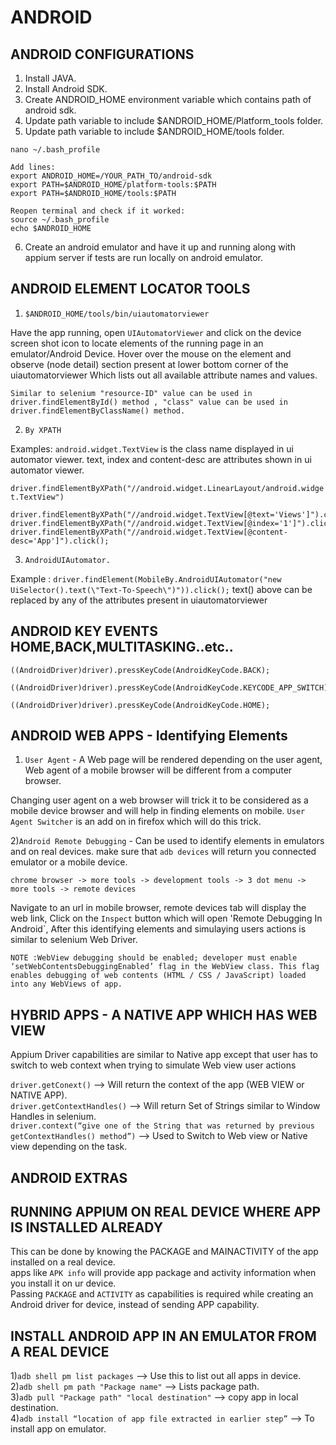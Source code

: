 
# ANDROID

## ANDROID CONFIGURATIONS 

1. Install JAVA.  
2. Install Android SDK.    
3. Create ANDROID_HOME environment variable which contains path of android sdk.     
4. Update path variable to include $ANDROID_HOME/Platform_tools folder.  
5. Update path variable to include $ANDROID_HOME/tools folder.  

```
nano ~/.bash_profile 

Add lines:
export ANDROID_HOME=/YOUR_PATH_TO/android-sdk
export PATH=$ANDROID_HOME/platform-tools:$PATH
export PATH=$ANDROID_HOME/tools:$PATH

Reopen terminal and check if it worked:
source ~/.bash_profile
echo $ANDROID_HOME

```

6. Create an android emulator and have it up and running  along with appium server if tests are run locally on android emulator.  


## ANDROID ELEMENT LOCATOR TOOLS  

1) `$ANDROID_HOME/tools/bin/uiautomatorviewer`

Have the app running, open `UIAutomatorViewer` and click on the device screen shot icon to locate elements of the running page in an emulator/Android Device. Hover over the mouse on the element and observe (node detail) section present at lower bottom corner of the uiautomatorviewer Which lists out all available attribute names and values.

```
Similar to selenium "resource-ID" value can be used in driver.findElementById() method , "class" value can be used in driver.findElementByClassName() method.
```

2) `By XPATH`

Examples:  `android.widget.TextView` is the class name displayed in ui automator viewer. text, index and content-desc are attributes shown in ui automator viewer.

`driver.findElementByXPath("//android.widget.LinearLayout/android.widget.TextView")`

```
driver.findElementByXPath("//android.widget.TextView[@text='Views']").click();
driver.findElementByXPath("//android.widget.TextView[@index='1']").click();
driver.findElementByXPath("//android.widget.TextView[@content-desc='App']").click();
```
 

3) `AndroidUIAutomator.`

Example : `driver.findElement(MobileBy.AndroidUIAutomator("new UiSelector().text(\"Text-To-Speech\")")).click();`
text() above can be replaced by any of the attributes present in uiautomatorviewer


## ANDROID KEY EVENTS HOME,BACK,MULTITASKING..etc..

```
((AndroidDriver)driver).pressKeyCode(AndroidKeyCode.BACK);
   
((AndroidDriver)driver).pressKeyCode(AndroidKeyCode.KEYCODE_APP_SWITCH);
     
((AndroidDriver)driver).pressKeyCode(AndroidKeyCode.HOME);
  ```
  

## ANDROID WEB APPS - Identifying Elements

1) `User Agent` - A Web page will be rendered depending on the user agent, Web agent of a mobile browser will be different from a computer browser.

Changing user agent on a web browser will trick it to be considered as a mobile device browser and will help in finding elements on mobile.
`User Agent Switcher` is an add on in firefox which will do this trick.

2)`Android Remote Debugging` - Can be used to identify elements in emulators and on real devices.
make sure that `adb devices` will return you connected emulator or a mobile device.

`chrome browser -> more tools -> development tools -> 3 dot menu -> more tools -> remote devices`

Navigate to an url in mobile browser, remote devices tab will display the web link, Click on the `Inspect` button which will open 'Remote Debugging In Android`, After this identifying elements and simulaying users actions is similar to selenium Web Driver.  

```NOTE :WebView debugging should be enabled; developer must enable ‘setWebContentsDebuggingEnabled’ flag in the WebView class. This flag enables debugging of web contents (HTML / CSS / JavaScript) loaded into any WebViews of app.```


## HYBRID APPS - A NATIVE APP WHICH HAS WEB VIEW

Appium Driver capabilities are similar to Native app except that user has to switch to web context when trying to simulate Web view user actions

`driver.getConext()` —-> Will return the context of the app (WEB VIEW or NATIVE APP).  
`driver.getContextHandles()` —-> Will return Set of Strings similar to Window Handles in selenium.  
`driver.context(“give one of the String that was returned by previous getContextHandles() method”)` --> Used to Switch to Web view or Native view depending on the task.  



## ANDROID EXTRAS
## RUNNING APPIUM ON REAL DEVICE WHERE APP IS INSTALLED ALREADY 

This can be done by knowing the PACKAGE and MAINACTIVITY of the app installed on a real device.  
apps like `APK info`  will provide app package and activity information when you install it on ur device.  
Passing `PACKAGE` and `ACTIVITY` as capabilities is required while creating an Android driver for device, instead of sending APP capability.


## INSTALL ANDROID APP IN AN EMULATOR FROM A REAL DEVICE  

1)`adb shell pm list packages` --> Use this to list out all apps in device.  
2)`adb shell pm path "Package name"` --> Lists package path.      
3)`adb pull "Package path" "local destination"` --> copy app in local destination.   
4)`adb install “location of app file extracted in earlier step”` --> To install app on emulator.  


